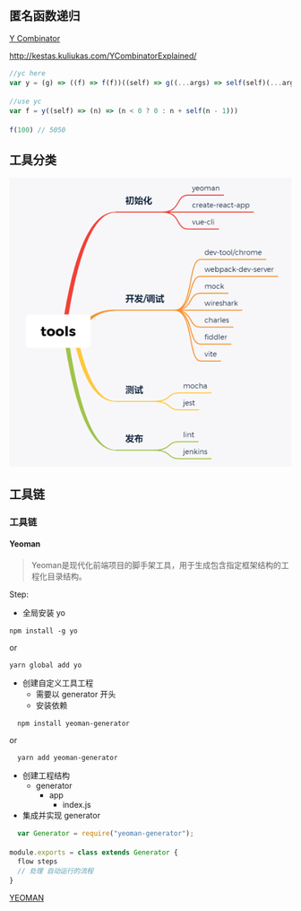 ## 匿名函数递归

[Y Combinator](http://kestas.kuliukas.com/YCombinatorExplained/)

 http://kestas.kuliukas.com/YCombinatorExplained/

```javascript
//yc here
var y = (g) => ((f) => f(f))((self) => g((...args) => self(self)(...args)))

//use yc
var f = y((self) => (n) => (n < 0 ? 0 : n + self(n - 1)))

f(100) // 5050

```

## 工具分类

![tools](https://github.com/CorScorpii/Frontend-01-Template/raw/master/week17/tools.png)

## 工具链

### 工具链

#### Yeoman

> Yeoman是现代化前端项目的脚手架工具，用于生成包含指定框架结构的工程化目录结构。

Step:

- 全局安装 yo

```
npm install -g yo
```

or

```
yarn global add yo
```

- 创建自定义工具工程
  - 需要以 generator 开头
  - 安装依赖

```
  npm install yeoman-generator
```

or

```
  yarn add yeoman-generator
```

- 创建工程结构
  - generator
    - app
      - index.js
- 集成并实现 generator

```javascript
  var Generator = require("yeoman-generator");

module.exports = class extends Generator {
  flow steps
  // 处理 自动运行的流程
}
```

[YEOMAN](https://yeoman.io/)


